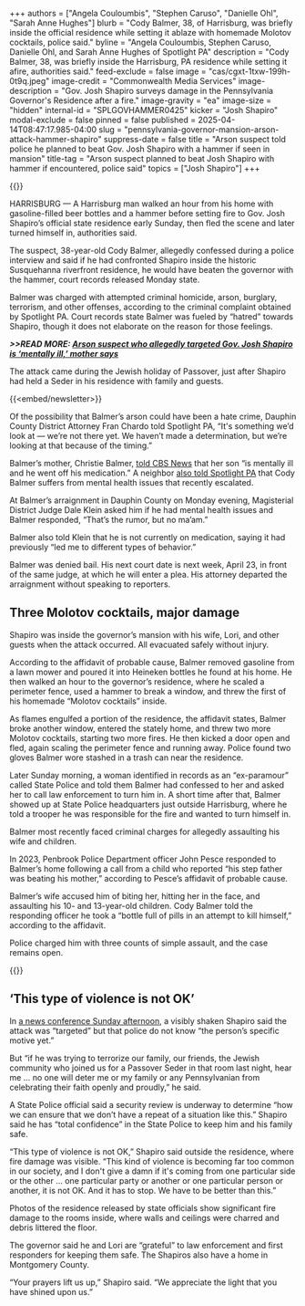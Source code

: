 +++
authors = ["Angela Couloumbis", "Stephen Caruso", "Danielle Ohl", "Sarah Anne Hughes"]
blurb = "Cody Balmer, 38, of Harrisburg, was briefly inside the official residence while setting it ablaze with homemade Molotov cocktails, police said."
byline = "Angela Couloumbis, Stephen Caruso, Danielle Ohl, and Sarah Anne Hughes of Spotlight PA"
description = "Cody Balmer, 38, was briefly inside the Harrisburg, PA residence while setting it afire, authorities said."
feed-exclude = false
image = "cas/cgxt-1txw-199h-0t9q.jpeg"
image-credit = "Commonwealth Media Services"
image-description = "Gov. Josh Shapiro surveys damage in the Pennsylvania Governor's Residence after a fire."
image-gravity = "ea"
image-size = "hidden"
internal-id = "SPLGOVHAMMER0425"
kicker = "Josh Shapiro"
modal-exclude = false
pinned = false
published = 2025-04-14T08:47:17.985-04:00
slug = "pennsylvania-governor-mansion-arson-attack-hammer-shapiro"
suppress-date = false
title = "Arson suspect told police he planned to beat Gov. Josh Shapiro with a hammer if seen in mansion"
title-tag = "Arson suspect planned to beat Josh Shapiro with hammer if encountered, police said"
topics = ["Josh Shapiro"]
+++

{{<youtube id="XeN7RuwkT5g" loading="lazy">}}

HARRISBURG — A Harrisburg man walked an hour from his home with gasoline-filled beer bottles and a hammer before setting fire to Gov. Josh Shapiro’s official state residence early Sunday, then fled the scene and later turned himself in, authorities said.

The suspect, 38-year-old Cody Balmer, allegedly confessed during a police interview and said if he had confronted Shapiro inside the historic Susquehanna riverfront residence, he would have beaten the governor with the hammer, court records released Monday state.

Balmer was charged with attempted criminal homicide, arson, burglary, terrorism, and other offenses, according to the criminal complaint obtained by Spotlight PA. Court records state Balmer was fueled by “hatred” towards Shapiro, though it does not elaborate on the reason for those feelings.

<strong><em>&gt;&gt;READ MORE: </em></strong><a href="https://www.spotlightpa.org/news/2025/04/cody-balmer-josh-shapiro-arson-mental-health/"><strong><em>Arson suspect who allegedly targeted Gov. Josh Shapiro is ‘mentally ill,’ mother says</em></strong></a><strong><em></em></strong>

The attack came during the Jewish holiday of Passover, just after Shapiro had held a Seder in his residence with family and guests.

{{<embed/newsletter>}}

Of the possibility that Balmer’s arson could have been a hate crime, Dauphin County District Attorney Fran Chardo told Spotlight PA, “It&#39;s something we’d look at — we’re not there yet. We haven’t made a determination, but we’re looking at that because of the timing.”

Balmer’s mother, Christie Balmer, <a href="https://www.cbsnews.com/philadelphia/news/josh-shapiro-governors-residence-harrisburg-fire/">told CBS News</a> that her son “is mentally ill and he went off his medication.” A neighbor <a href="https://www.spotlightpa.org/news/2025/04/cody-balmer-josh-shapiro-arson-mental-health/">also told Spotlight PA</a> that Cody Balmer suffers from mental health issues that recently escalated.

At Balmer’s arraignment in Dauphin County on Monday evening, Magisterial District Judge Dale Klein asked him if he had mental health issues and Balmer responded, “That’s the rumor, but no ma’am.”

Balmer also told Klein that he is not currently on medication, saying it had previously “led me to different types of behavior.”

Balmer was denied bail. His next court date is next week, April 23, in front of the same judge, at which he will enter a plea. His attorney departed the arraignment without speaking to reporters.

## Three Molotov cocktails, major damage

Shapiro was inside the governor’s mansion with his wife, Lori, and other guests when the attack occurred. All evacuated safely without injury.

According to the affidavit of probable cause, Balmer removed gasoline from a lawn mower and poured it into Heineken bottles he found at his home. He then walked an hour to the governor’s residence, where he scaled a perimeter fence, used a hammer to break a window, and threw the first of his homemade “Molotov cocktails” inside.

As flames engulfed a portion of the residence, the affidavit states, Balmer broke another window, entered the stately home, and threw two more Molotov cocktails, starting two more fires. He then kicked a door open and fled, again scaling the perimeter fence and running away. Police found two gloves Balmer wore stashed in a trash can near the residence.

Later Sunday morning, a woman identified in records as an “ex-paramour” called State Police and told them Balmer had confessed to her and asked her to call law enforcement to turn him in. A short time after that, Balmer showed up at State Police headquarters just outside Harrisburg, where he told a trooper he was responsible for the fire and wanted to turn himself in.

Balmer most recently faced criminal charges for allegedly assaulting his wife and children.

In 2023, Penbrook Police Department officer John Pesce responded to Balmer’s home following a call from a child who reported “his step father was beating his mother,” according to Pesce’s affidavit of probable cause.

Balmer’s wife accused him of biting her, hitting her in the face, and assaulting his 10- and 13-year-old children. Cody Balmer told the responding officer he took a “bottle full of pills in an attempt to kill himself,” according to the affidavit.

Police charged him with three counts of simple assault, and the case remains open.

{{<picture src="cas/cgxt-1txw-199h-0t9q.jpeg" description="Gov. Josh Shapiro is shown fire damage inside the Pennsylvania Governor’s Residence in Harrisburg." caption="Gov. Josh Shapiro is shown fire damage inside the Pennsylvania Governor’s Residence in Harrisburg." credit="Commonwealth Media Services">}}

## ‘This type of violence is not OK’

In <a href="https://www.spotlightpa.org/news/2025/04/pennsylvania-governor-mansion-arson-attack-shapiro-evacuation/">a news conference Sunday afternoon</a>, a visibly shaken Shapiro said the attack was “targeted” but that police do not know “the person’s specific motive yet.”

But “if he was trying to terrorize our family, our friends, the Jewish community who joined us for a Passover Seder in that room last night, hear me … no one will deter me or my family or any Pennsylvanian from celebrating their faith openly and proudly,” he said.

A State Police official said a security review is underway to determine “how we can ensure that we don’t have a repeat of a situation like this.” Shapiro said he has “total confidence” in the State Police to keep him and his family safe.

“This type of violence is not OK,” Shapiro said outside the residence, where fire damage was visible. “This kind of violence is becoming far too common in our society, and I don&#39;t give a damn if it&#39;s coming from one particular side or the other … one particular party or another or one particular person or another, it is not OK. And it has to stop. We have to be better than this.”

Photos of the residence released by state officials show significant fire damage to the rooms inside, where walls and ceilings were charred and debris littered the floor.

The governor said he and Lori are “grateful” to law enforcement and first responders for keeping them safe. The Shapiros also have a home in Montgomery County.

“Your prayers lift us up,” Shapiro said. “We appreciate the light that you have shined upon us.”

